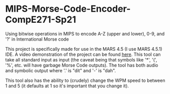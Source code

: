 # MIPS-Morse-Code-Encoder-CompE271-Sp21
Using bitwise operations in MIPS to encode A-Z (upper and lower), 0-9, and '?' in International Morse code

This project is specifically made for use in the MARS 4.5 (I use MARS 4.5.1) IDE. A video demonstration of the project can be found [here](https://www.youtube.com/watch?v=On-NI-TE1LI). This tool can take all standard input as input (the caveat being that symbols like '*', '(', '%', etc. will have garbage Morse Code outputs). The tool has both audio and symbolic output where '.' is "dit" and '-' is "dah".

This tool also has the ability to (crudely) change the WPM speed to between 1 and 5 (it defaults at 1 so it's important that you change it).
